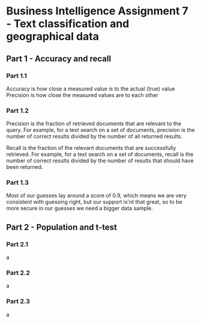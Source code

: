 # Business Intelligence Assignment 7 - Text classification and geographical data

## Part 1 - Accuracy and recall

### Part 1.1
Accuracy is how close a measured value is to the actual (true) value  
Precision is how close the measured values are to each other

### Part 1.2
Precision is the fraction of retrieved documents that are relevant to the query.
For example, for a text search on a set of documents, precision is the number of correct results divided by the number of all returned results.  
  
Recall is the fraction of the relevant documents that are successfully retrieved. For example, for a text search on a set of documents, 
recall is the number of correct results divided by the number of results that should have been returned.  
  
### Part 1.3
Most of our guesses lay around a score of 0.9, which means we are very consistent with guessing right, but our support is'nt that great, so to be more secure in our guesses we need a bigger data sample.  

## Part 2 - Population and t-test

### Part 2.1
a

### Part 2.2
a

### Part 2.3
a

  








